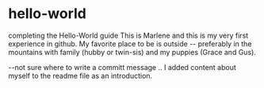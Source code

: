 # hello-world
completing the Hello-World  guide
This is Marlene and this is my very first experience in github. My favorite place to be is outside -- preferably in the mountains with family (hubby or twin-sis) and my puppies (Grace and Gus).

--not sure where to write a committ message .. I added content about myself to the readme file as an introduction.
